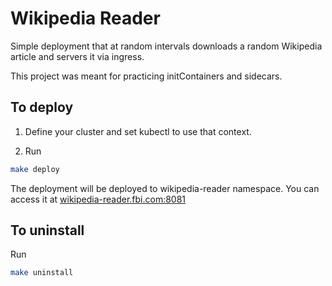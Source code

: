 # Wikipedia Reader

Simple deployment that at random intervals downloads a random Wikipedia article and servers it via ingress.

This project was meant for practicing initContainers and sidecars.

## To deploy

1. Define your cluster and set kubectl to use that context.

2. Run

```bash
make deploy
```

The deployment will be deployed to wikipedia-reader namespace.
You can access it at [wikipedia-reader.fbi.com:8081](http://wikipedia-reader.fbi.com:8081)

## To uninstall

Run

```bash
make uninstall
```
